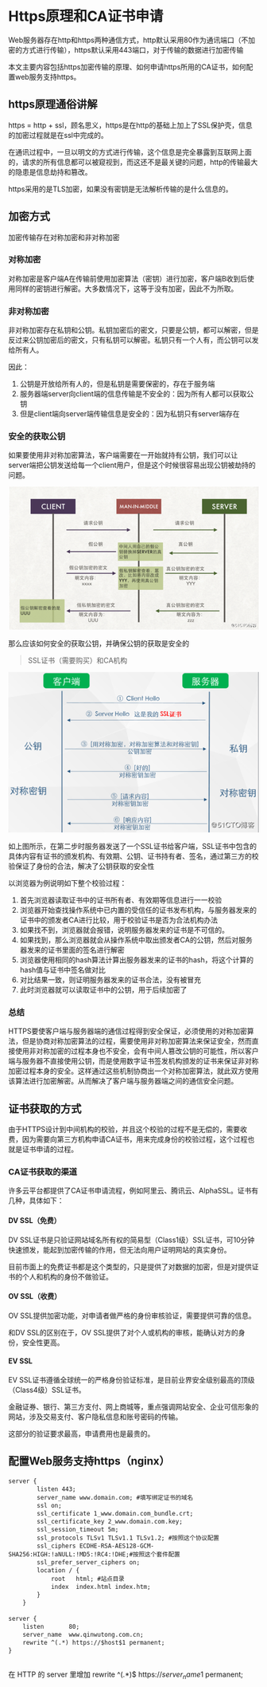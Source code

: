 # Https原理和CA证书申请

Web服务器存在http和https两种通信方式，http默认采用80作为通讯端口（不加密的方式进行传输），https默认采用443端口，对于传输的数据进行加密传输

本文主要内容包括https加密传输的原理、如何申请https所用的CA证书，如何配置web服务支持https。

## https原理通俗讲解

https = http + ssl，顾名思义，https是在http的基础上加上了SSL保护壳，信息的加密过程就是在ssl中完成的。

在通讯过程中，一旦以明文的方式进行传输，这个信息是完全暴露到互联网上面的，请求的所有信息都可以被窥视到，而这还不是最关键的问题，http的传输最大的隐患是信息劫持和篡改。

https采用的是TLS加密，如果没有密钥是无法解析传输的是什么信息的。

## 加密方式

加密传输存在对称加密和非对称加密

### 对称加密

对称加密是客户端A在传输前使用加密算法（密钥）进行加密，客户端B收到后使用同样的密钥进行解密。大多数情况下，这等于没有加密，因此不为所取。

### 非对称加密

非对称加密存在私钥和公钥。私钥加密后的密文，只要是公钥，都可以解密，但是反过来公钥加密后的密文，只有私钥可以解密。私钥只有一个人有，而公钥可以发给所有人。

因此：

1. 公钥是开放给所有人的，但是私钥是需要保密的，存在于服务端
1. 服务器端server向client端的信息传输是不安全的：因为所有人都可以获取公钥
1. 但是client端向server端传输信息是安全的：因为私钥只有server端存在

### 安全的获取公钥

如果要使用非对称加密算法，客户端需要在一开始就持有公钥，我们可以让server端把公钥发送给每一个client用户，但是这个时候很容易出现公钥被劫持的问题。

![安全的获取公钥](安全的获取公钥.png)

那么应该如何安全的获取公钥，并确保公钥的获取是安全的

> SSL证书（需要购买）和CA机构

![使用SSL证书的传输过程](使用SSL证书的传输过程.png)

如上图所示，在第二步时服务器发送了一个SSL证书给客户端，SSL证书中包含的具体内容有证书的颁发机构、有效期、公钥、证书持有者、签名，通过第三方的校验保证了身份的合法，解决了公钥获取的安全性

以浏览器为例说明如下整个校验过程：

1. 首先浏览器读取证书中的证书所有者、有效期等信息进行一一校验
1. 浏览器开始查找操作系统中已内置的受信任的证书发布机构，与服务器发来的证书中的颁发者CA进行比较，用于校验证书是否为合法机构办法
1. 如果找不到，浏览器就会报错，说明服务器发来的证书是不可信的。
1. 如果找到，那么浏览器就会从操作系统中取出颁发者CA的公钥，然后对服务器发来的证书里面的签名进行解密
1. 浏览器使用相同的hash算法计算出服务器发来的证书的hash，将这个计算的hash值与证书中签名做对比
1. 对比结果一致，则证明服务器发来的证书合法，没有被冒充
1. 此时浏览器就可以读取证书中的公钥，用于后续加密了

### 总结

HTTPS要使客户端与服务器端的通信过程得到安全保证，必须使用的对称加密算法，但是协商对称加密算法的过程，需要使用非对称加密算法来保证安全，然而直接使用非对称加密的过程本身也不安全，会有中间人篡改公钥的可能性，所以客户端与服务器不直接使用公钥，而是使用数字证书签发机构颁发的证书来保证非对称加密过程本身的安全。这样通过这些机制协商出一个对称加密算法，就此双方使用该算法进行加密解密。从而解决了客户端与服务器端之间的通信安全问题。

## 证书获取的方式

由于HTTPS设计到中间机构的校验，并且这个校验的过程不是无偿的，需要收费，因为需要向第三方机构申请CA证书，用来完成身份的校验过程，这个过程也就是证书申请的过程。

### CA证书获取的渠道

许多云平台都提供了CA证书申请流程，例如阿里云、腾讯云、AlphaSSL。证书有几种，具体如下：

#### DV SSL（免费）

DV SSL证书是只验证网站域名所有权的简易型（Class1级）SSL证书，可10分钟快速颁发，能起到加密传输的作用，但无法向用户证明网站的真实身份。

目前市面上的免费证书都是这个类型的，只是提供了对数据的加密，但是对提供证书的个人和机构的身份不做验证。

#### OV SSL（收费）

OV SSL提供加密功能，对申请者做严格的身份审核验证，需要提供可靠的信息。

和DV SSL的区别在于，OV SSL提供了对个人或机构的审核，能确认对方的身份，安全性更高。

#### EV SSL

EV SSL证书遵循全球统一的严格身份验证标准，是目前业界安全级别最高的顶级（Class4级）SSL证书。

金融证券、银行、第三方支付、网上商城等，重点强调网站安全、企业可信形象的网站，涉及交易支付、客户隐私信息和账号密码的传输。

这部分的验证要求最高，申请费用也是最贵的。

## 配置Web服务支持https（nginx）
```
server {
        listen 443;
        server_name www.domain.com; #填写绑定证书的域名
        ssl on;
        ssl_certificate 1_www.domain.com_bundle.crt;
        ssl_certificate_key 2_www.domain.com.key;
        ssl_session_timeout 5m;
        ssl_protocols TLSv1 TLSv1.1 TLSv1.2; #按照这个协议配置
        ssl_ciphers ECDHE-RSA-AES128-GCM-SHA256:HIGH:!aNULL:!MD5:!RC4:!DHE;#按照这个套件配置
        ssl_prefer_server_ciphers on;
        location / {
            root   html; #站点目录
            index  index.html index.htm;
        }
    }

server {
    listen       80;
    server_name  www.qinwutong.com.cn;
    rewrite ^(.*) https://$host$1 permanent;
}


```
在 HTTP 的 server 里增加 rewrite ^(.*)$ https://${server_name}$1 permanent; 
